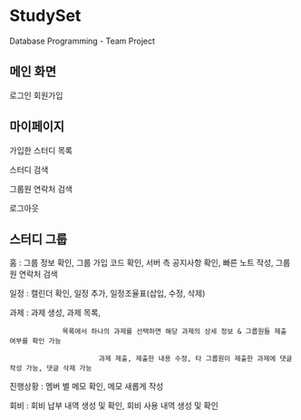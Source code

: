 # StudySet
Database Programming - Team Project

메인 화면
-----------------
로그인
회원가입


마이페이지
------------------
가입한 스터디 목록

스터디 검색

그룹원 연락처 검색

로그아웃



스터디 그룹
-------------------
홈 : 그룹 정보 확인, 그룹 가입 코드 확인, 서버 측 공지사항 확인, 빠른 노트 작성, 그룹원 연락처 검색

일정 : 캘린더 확인, 일정 추가, 일정조율표(삽입, 수정, 삭제)

과제 : 과제 생성, 과제 목록, 

                 목록에서 하나의 과제를 선택하면 해당 과제의 상세 정보 & 그룹원들 제출 여부를 확인 가능
                 
                          과제 제출, 제출한 내용 수정, 타 그룹원이 제출한 과제에 댓글 작성 가능, 댓글 삭제 가능

진행상황 : 멤버 별 메모 확인, 메모 새롭게 작성

회비 : 회비 납부 내역 생성 및 확인, 회비 사용 내역 생성 및 확인

